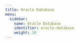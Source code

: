 ```yaml
---
title: Oracle Database
menu:
  sidebar:
    name: Oracle Database
    identifier: oracle-database
    weight: 10
---
```

